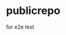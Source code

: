 # publicrepo
for e2e test

































































































































































































































































































































































































































































